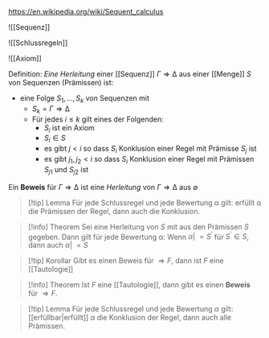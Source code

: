 https://en.wikipedia.org/wiki/Sequent_calculus


![[Sequenz]]

![[Schlussregeln]]


![[Axiom]]


Definition: *Eine Herleitung* einer [[Sequenz]] $Γ ⇒ ∆$ aus einer [[Menge]] $S$ von Sequenzen (Prämissen) ist: 

- eine Folge $S_1, . . . , S_k$ von Sequenzen mit 
	- $S_k = Γ ⇒ ∆$ 
	- Für jedes $i ≤ k$ gilt eines der Folgenden: 
		- $S_i$ ist ein Axiom 
		- $S_i ∈ S$ 
		- es gibt $j < i$ so dass $S_i$ Konklusion einer Regel mit Prämisse $S_j$ ist 
		- es gibt $j_1, j_2 < i$ so dass $S_i$ Konklusion einer Regel mit Prämissen $S_{j1}$ und $S_{j2}$ ist 

Ein **Beweis** für $Γ ⇒ ∆$ ist eine *Herleitung* von $Γ ⇒ ∆$ aus $∅$ 

>[!tip] Lemma 
>Für jede Schlussregel und jede Bewertung α gilt: 
>erfüllt α die Prämissen der Regel, dann auch die Konklusion.

>[!info] Theorem 
>Sei eine Herleitung von $S$ mit aus den Prämissen $S$ gegeben.
>Dann gilt für jede Bewertung α: 
>Wenn $α |\!\!\!= S^′$ für $S^′ ∈ S$, dann auch $α |\!\!\!= S$

>[!tip] Korollar 
>Gibt es einen Beweis für  $⇒ F$, dann ist $F$ eine [[Tautologie]]

>[!info] Theorem 
>Ist $F$ eine [[Tautologie]], dann gibt es einen **Beweis** für $⇒ F$.

>[!tip] Lemma 
>Für jede Schlussregel und jede Bewertung $α$ gilt: [[erfüllbar|erfüllt]] $α$ die Konklusion der Regel, dann auch alle Prämissen.

